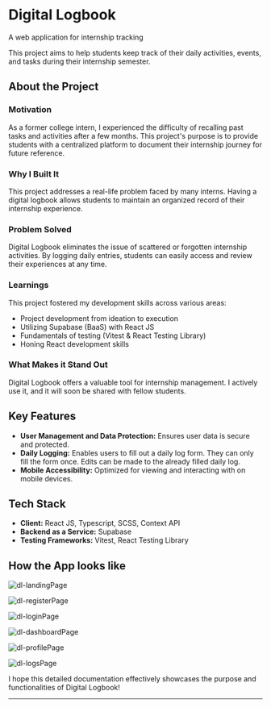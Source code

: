 # Digital Logbook
A web application for internship tracking

This project aims to help students keep track of their daily activities, events, and tasks during their internship semester.

## About the Project

### Motivation
As a former college intern, I experienced the difficulty of recalling past tasks and activities after a few months. This project's purpose is to provide students with a centralized platform to document their internship journey for future reference.

### Why I Built It
This project addresses a real-life problem faced by many interns. Having a digital logbook allows students to maintain an organized record of their internship experience.

### Problem Solved
Digital Logbook eliminates the issue of scattered or forgotten internship activities. By logging daily entries, students can easily access and review their experiences at any time.

### Learnings
This project fostered my development skills across various areas:

- Project development from ideation to execution
- Utilizing Supabase (BaaS) with React JS
- Fundamentals of testing (Vitest & React Testing Library)
- Honing React development skills

### What Makes it Stand Out
Digital Logbook offers a valuable tool for internship management. I actively use it, and it will soon be shared with fellow students.

## Key Features
- **User Management and Data Protection:** Ensures user data is secure and protected.
- **Daily Logging:** Enables users to fill out a daily log form. They can only fill the form once. Edits can be made to the already filled daily log.
- **Mobile Accessibility:** Optimized for viewing and interacting with on mobile devices.

## Tech Stack
- **Client:** React JS, Typescript, SCSS, Context API
- **Backend as a Service:** Supabase
- **Testing Frameworks:** Vitest, React Testing Library
 
## How the App looks like
![dl-landingPage](https://github.com/user-attachments/assets/b31762a2-f622-47c3-8903-1a2100303fd2)

![dl-registerPage](https://github.com/user-attachments/assets/92c989b3-ee7e-4eb4-8e6d-f0805276e80f)

![dl-loginPage](https://github.com/user-attachments/assets/cc9e6abd-2d56-4f5c-ba63-2a22c77c2496)

![dl-dashboardPage](https://github.com/user-attachments/assets/1d9436ac-f984-4376-88ef-69d4b474362e)

![dl-profilePage](https://github.com/user-attachments/assets/1ce3e29f-3315-4342-bcac-63d58304cad5)

![dl-logsPage](https://github.com/user-attachments/assets/75da2740-a2cc-41df-9b9f-91f70c9ebb59)


I hope this detailed documentation effectively showcases the purpose and functionalities of Digital Logbook!
****
